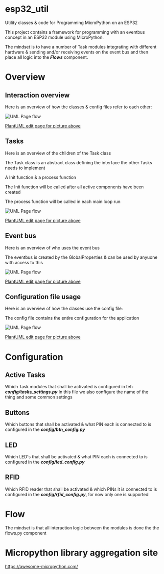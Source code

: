 # esp32_util
Utility classes &amp; code for Programming MicroPython on an ESP32

This project contains a framework for programming with an eventbus concept in an ESP32 module using MicroPython.

The mindset is to have a number of Task modules integrating with different hardware & sending and/or receiving events on the event bus and then place all logic into the ***Flows*** component.

# Overview

## Interaction overview
Here is an overview of how the classes & config files refer to each other:

![UML Page flow](https://www.plantuml.com/plantuml/png/TPBDRi8m48JlVWehnqgv8FKQyQFILYfI2v4ucsH3BHnlQc_8eUBTQqX3bvXUa7PcFH-pojIJSjJMHXHODsZ1afmZ4XkN1ZisFXlSAVFki0576ZopdexXTzvw8SuHCitwj_tGDc6E7ey5-P0Qg2XbMOqg3ceFCicLF_X4VWif_vXlK9xr6stU4g6Dv1S8LNUWA7BMbOvJLbzqsPGYo7s7D1juN68ufd8QDpXiq1ZhD2ui2Ufct7eDdXRA670yXQaXfbIaTif3U6OhlHVtRktq_fFIwmOhlrml7YSJSNkE1LeB1Mcq8sFM-RlULbUQ6MBetfV-PLpB1t646NaHwLAz_sAo25OORClHuPBPTYDVCK-ayb9rNYE9qp-hguyybnjmHt2NzJhWlJkUzwD_afROsJGR8czRoC4T4gPWoxOsFm00)

[PlantUML edit page for picture above](http://www.plantuml.com/plantuml/uml/TPBDRi8m48JlVWehnqgv8FKQyQFILYfI2v4ucsH3BHnlQc_8eUBTQqX3bvXUa7PcFH-pojIJSjJMHXHODsZ1afmZ4XkN1ZisFXlSAVFki0576ZopdexXTzvw8SuHCitwj_tGDc6E7ey5-P0Qg2XbMOqg3ceFCicLF_X4VWif_vXlK9xr6stU4g6Dv1S8LNUWA7BMbOvJLbzqsPGYo7s7D1juN68ufd8QDpXiq1ZhD2ui2Ufct7eDdXRA670yXQaXfbIaTif3U6OhlHVtRktq_fFIwmOhlrml7YSJSNkE1LeB1Mcq8sFM-RlULbUQ6MBetfV-PLpB1t646NaHwLAz_sAo25OORClHuPBPTYDVCK-ayb9rNYE9qp-hguyybnjmHt2NzJhWlJkUzwD_afROsJGR8czRoC4T4gPWoxOsFm00)

## Tasks
Here is an overview of the children of the Task class

The Task class is an abstract class defining the interface the other Tasks needs to implement

A Init function & a process function

The Init function will be called after all active components have been created

The process function will be called in each main loop run

![UML Page flow](https://www.plantuml.com/plantuml/png/POyn3i8m40Hxl-8-a1zGHD1GG1Fn0KCE566VmLvtF1ufpIgvTdQzdXiROaNFAJnA_XHJWznYUmSHWelEZXqxKCpXiyQAkqQuP7ekVkNw1NnJ6qun9QskEvMEnLxhao2hgHn-mq15CYfkC1LTGaN2_RSIP8_OyuiyPLIRUqv_)

[PlantUML edit page for picture above](http://www.plantuml.com/plantuml/uml/POyn3i8m40Hxl-8-a1zGHD1GG1Fn0KCE566VmLvtF1ufpIgvTdQzdXiROaNFAJnA_XHJWznYUmSHWelEZXqxKCpXiyQAkqQuP7ekVkNw1NnJ6qun9QskEvMEnLxhao2hgHn-mq15CYfkC1LTGaN2_RSIP8_OyuiyPLIRUqv_)

## Event bus
Here is an overview of who uses the event bus

The eventbus is created by the GlobalProperties & can be used by anyuone with access to this

![UML Page flow](https://www.plantuml.com/plantuml/png/RO_12i8m38RlVOgUXTBx3Z86waL1P2_GhL67MJFRrBs-JgZQpLlv_ZJv_ZAmyHnx55Asr0_amB7S8eqPs24r1e-U1l3SGSZ2pGCSLp67Ux2r2RUCLP6Pt08VximBU3ftjeR0GinlI-MxovNLvsuXQNH1JD9IgVKFNudqVWVJn0I_7hDvZTGQr0qx7TWmPDzJfK8YM1s0HNBylyM_Kf6wBSHAS3Rs-0G0)

[PlantUML edit page for picture above](http://www.plantuml.com/plantuml/uml/RO_12i8m38RlVOgUXTBx3Z86waL1P2_GhL67MJFRrBs-JgZQpLlv_ZJv_ZAmyHnx55Asr0_amB7S8eqPs24r1e-U1l3SGSZ2pGCSLp67Ux2r2RUCLP6Pt08VximBU3ftjeR0GinlI-MxovNLvsuXQNH1JD9IgVKFNudqVWVJn0I_7hDvZTGQr0qx7TWmPDzJfK8YM1s0HNBylyM_Kf6wBSHAS3Rs-0G0)

## Configuration file usage
Here is an overview of how the classes use the config file:

The config file contains the entire configuration for the application

![UML Page flow](https://www.plantuml.com/plantuml/png/ROx1IiGm48RlUOfXZqBs4MHT4JqeY0YUf-sqXaqdCPdeGNntwM5eq-pr-uRvlrCMJ59cR_emny340ey-TEXVKuYKn57Ug8TlOZcNR0OKx30Jz857DsrENhv4xWCpzU82xyJTJxxgFjpeDiBi4-369ZTzYjKz3O6Zfr6EjyhhTR2sCZhVIDrlZOdONt0YEBnZlkG3_1g0DVoPXeLNx5n40ZVuYJ19HoYDUHjT-sNfNI0O0pe3jiGr3NIfDVgouVfrpwkuMlwP4_5GPlyF)

[PlantUML edit page for picture above](http://www.plantuml.com/plantuml/uml/ROx1IiGm48RlUOfXZqBs4MHT4JqeY0YUf-sqXaqdCPdeGNntwM5eq-pr-uRvlrCMJ59cR_emny340ey-TEXVKuYKn57Ug8TlOZcNR0OKx30Jz857DsrENhv4xWCpzU82xyJTJxxgFjpeDiBi4-369ZTzYjKz3O6Zfr6EjyhhTR2sCZhVIDrlZOdONt0YEBnZlkG3_1g0DVoPXeLNx5n40ZVuYJ19HoYDUHjT-sNfNI0O0pe3jiGr3NIfDVgouVfrpwkuMlwP4_5GPlyF)
# Configuration

## Active Tasks
Which Task modules that shall be activated is configured in teh  ***config/tasks_settings.py***
In this file we also configure the name of the thing and some common settings

## Buttons
Which buttons that shall be activated & what PIN each is connected to is configured in the ***config/btn_config.py***

## LED
Which LED's that shall be activated & what PIN each is connected to is configured in the ***config/led_config.py***

## RFID
Which RFID reader that shall be activated & which PINs it is connected to is configured in the ***config/rfid_config.py***, for now only one is supported

# Flow
The mindset is that all interaction logic between the modules is done the the flows.py component

# Micropython library aggregation site
https://awesome-micropython.com/
